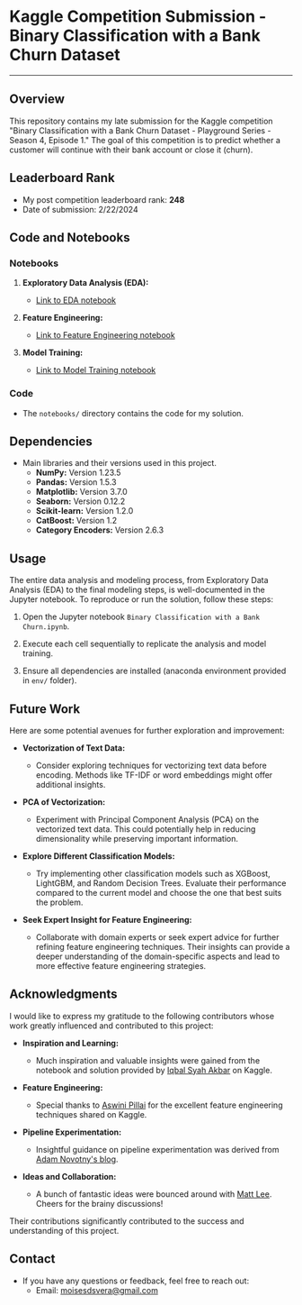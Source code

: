 # Kaggle Competition Submission - Binary Classification with a Bank Churn Dataset 

---

## Overview
This repository contains my late submission for the Kaggle competition "Binary Classification with a Bank Churn Dataset - Playground Series - Season 4, Episode 1." The goal of this competition is to predict whether a customer will continue with their bank account or close it (churn).

## Leaderboard Rank
- My post competition leaderboard rank: **248**
- Date of submission: 2/22/2024

## Code and Notebooks
### Notebooks
1. **Exploratory Data Analysis (EDA):**
   - [Link to EDA notebook](https://github.com/MDSV9/churn-prediction/blob/main/notebooks/eda_notebook.ipynb)
   
2. **Feature Engineering:**
   - [Link to Feature Engineering notebook](https://github.com/MDSV9/churn-prediction/blob/main/notebooks/feature_engineering_notebook.ipynb)

3. **Model Training:**
   - [Link to Model Training notebook](https://github.com/MDSV9/churn-prediction/blob/main/notebooks/model_training_notebook.ipynb)


### Code
- The `notebooks/` directory contains the code for my solution.

## Dependencies
- Main libraries and their versions used in this project.
  - **NumPy:** Version 1.23.5
  - **Pandas:** Version 1.5.3
  - **Matplotlib:** Version 3.7.0
  - **Seaborn:** Version 0.12.2
  - **Scikit-learn:** Version 1.2.0
  - **CatBoost:** Version 1.2
  - **Category Encoders:** Version 2.6.3

## Usage
The entire data analysis and modeling process, from Exploratory Data Analysis (EDA) to the final modeling steps, is well-documented in the Jupyter notebook. To reproduce or run the solution, follow these steps:

1. Open the Jupyter notebook `Binary Classification with a Bank Churn.ipynb`.

2. Execute each cell sequentially to replicate the analysis and model training.

3. Ensure all dependencies are installed (anaconda environment provided in `env/` folder).

## Future Work

Here are some potential avenues for further exploration and improvement:

- **Vectorization of Text Data:**
  - Consider exploring techniques for vectorizing text data before encoding. Methods like TF-IDF or word embeddings might offer additional insights. 

- **PCA of Vectorization:**
  - Experiment with Principal Component Analysis (PCA) on the vectorized text data. This could potentially help in reducing dimensionality while preserving important information.

- **Explore Different Classification Models:**
  - Try implementing other classification models such as XGBoost, LightGBM, and Random Decision Trees. Evaluate their performance compared to the current model and choose the one that best suits the problem.

- **Seek Expert Insight for Feature Engineering:**
  - Collaborate with domain experts or seek expert advice for further refining feature engineering techniques. Their insights can provide a deeper understanding of the domain-specific aspects and lead to more effective feature engineering strategies.

## Acknowledgments

I would like to express my gratitude to the following contributors whose work greatly influenced and contributed to this project:

- **Inspiration and Learning:**
  - Much inspiration and valuable insights were gained from the notebook and solution provided by [Iqbal Syah Akbar](https://www.kaggle.com/iqbalsyahakbar) on Kaggle.

- **Feature Engineering:**
  - Special thanks to [Aswini Pillai](https://www.kaggle.com/aspillai) for the excellent feature engineering techniques shared on Kaggle.

- **Pipeline Experimentation:**
  - Insightful guidance on pipeline experimentation was derived from [Adam Novotny's blog](https://adamnovotny.com/blog/custom-scikit-learn-pipeline.html).

- **Ideas and Collaboration:**
  - A bunch of fantastic ideas were bounced around with [Matt Lee](https://github.com/mattstergamer). Cheers for the brainy discussions!

Their contributions significantly contributed to the success and understanding of this project.


## Contact
- If you have any questions or feedback, feel free to reach out:
  - Email: moisesdsvera@gmail.com
